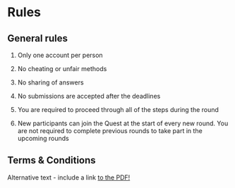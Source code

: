﻿# Rules

## General rules

1. Only one account per person

2. No cheating or unfair methods

3. No sharing of answers

4. No submissions are accepted after the deadlines
 
5. You are required to proceed through all of the steps during the round 

6. New participants can join the Quest at the start of every new round. You are not required to complete previous rounds to take part in the upcoming rounds 

## Terms & Conditions

<object data="https://akropolis.io/assets/eab6c899d05410db052ce0a1a6b2995a.pdf" type="application/pdf" width="100%" height="700">
  <p>Alternative text - include a link <a href="https://akropolis.io/assets/eab6c899d05410db052ce0a1a6b2995a.pdf">to the PDF!</a></p>
</object>